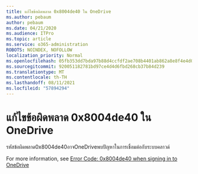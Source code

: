 ```yaml
---
title: แก้ไขข้อผิดพลาด 0x8004de40 ใน OneDrive
ms.author: pebaum
author: pebaum
ms.date: 04/21/2020
ms.audience: ITPro
ms.topic: article
ms.service: o365-administration
ROBOTS: NOINDEX, NOFOLLOW
localization_priority: Normal
ms.openlocfilehash: 05fb353dd7bda97b88d4ccfdf2ae708b4401ab862a8e8f4e4d0246b75011cad0
ms.sourcegitcommit: 920051182781bd97ce4d4d6fbd268cb37b84d239
ms.translationtype: MT
ms.contentlocale: th-TH
ms.lasthandoff: 08/11/2021
ms.locfileid: "57894294"
---
```

# <a name="fix-0x8004de40-error-in-onedrive"></a>แก้ไขข้อผิดพลาด 0x8004de40 ใน OneDrive

รหัสข้อผิดพลาด0x8004de40อาจOneDriveพบปัญหาในการเชื่อมต่อกับระบบคลาวด์ 

For more information, see [Error Code: 0x8004de40 when signing in to OneDrive](https://docs.microsoft.com/sharepoint/troubleshoot/administration/error-0x8004de40-in-onedrive)